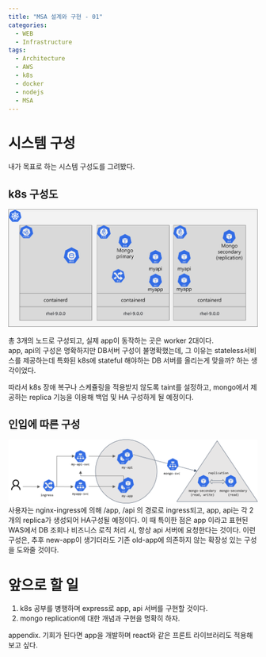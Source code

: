 ```yaml
---
title: "MSA 설계와 구현 - 01"
categories: 
  - WEB
  - Infrastructure
tags:
  - Architecture
  - AWS
  - k8s
  - docker
  - nodejs
  - MSA
---
```

# 시스템 구성
내가 목표로 하는 시스템 구성도를 그려봤다.  

## k8s 구성도
<img src="/assets/images/k8s/0513_k8s-archi1.png">  

총 3개의 노드로 구성되고, 실제 app이 동작하는 곳은 worker 2대이다.  
app, api의 구성은 명확하지만 DB서버 구성이 불명확했는데, 그 이유는 stateless서비스를 제공하는데 특화된 k8s에 stateful 해야하는 DB 서버를 올리는게 맞을까? 하는 생각이었다.  

따라서 k8s 장애 복구나 스케쥴링을 적용받지 않도록 taint를 설정하고, mongo에서 제공하는 replica 기능을 이용해 백업 및 HA 구성하게 될 예정이다.  

## 인입에 따른 구성
<img src="/assets/images/k8s/0513_k8s-archi2.png">  
사용자는 nginx-ingress에 의해 /app, /api 의 경로로 ingress되고, app, api는 각 2개의 replica가 생성되어 HA구성될 예정이다.  
이 때 특이한 점은 app 이라고 표현된 WAS에서 DB 조회나 비즈니스 로직 처리 시, 항상 api 서버에 요청한다는 것이다.  
이런 구성은, 추후 new-app이 생기더라도 기존 old-app에 의존하지 않는 확장성 있는 구성을 도와줄 것이다.  


# 앞으로 할 일
1. k8s 공부를 병행하며 express로 app, api 서버를 구현할 것이다.  
2. mongo replication에 대한 개념과 구현을 명확히 하자.  

appendix.
기회가 된다면 app을 개발하며 react와 같은 프론트 라이브러리도 적용해보고 싶다.  